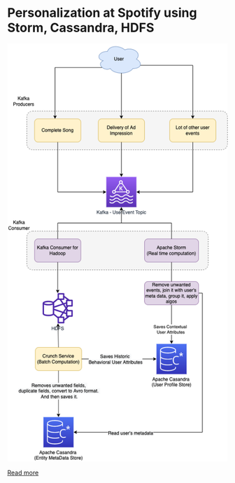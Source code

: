 # Personalization at Spotify using Storm, Cassandra, HDFS

![](../../1_TechStacks/Spotify/PersonalizationSpotify.drawio.png)

[Read more](../../1_TechStacks/Spotify)